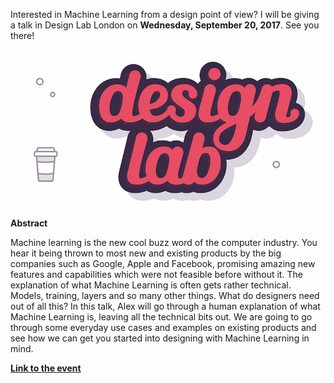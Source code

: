 Interested in Machine Learning from a design point of view? I will be giving a talk in Design Lab London on **Wednesday, September 20, 2017**. See you there!

![Design Lab](https://raw.githubusercontent.com/alexstyl/alexstyl.github.io/master/images/design_lab.png)

**Abstract**

Machine learning is the new cool buzz word of the computer industry. You hear it being thrown to most new and existing products by the big companies such as Google, Apple and Facebook, promising amazing new features and capabilities which were not feasible before without it. The explanation of what Machine Learning is often gets rather technical. Models, training, layers and so many other things. What do designers need out of all this?
In this talk, Alex will go through a human explanation of what Machine Learning is, leaving all the technical bits out. We are going to go through some everyday use cases and examples on existing products and see how we can get you started into designing with Machine Learning in mind.

[**Link to the event**](https://www.meetup.com/DesignLabLondon/events/242923245/)
